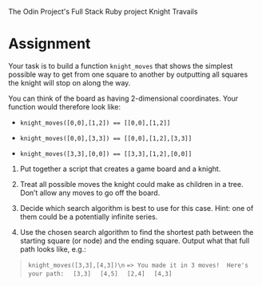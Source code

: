 The Odin Project's Full Stack Ruby project Knight Travails

# Assignment

Your task is to build a function `knight_moves` that shows the simplest possible way to get from one square to another by outputting all squares the knight will stop on along the way.

You can think of the board as having 2-dimensional coordinates. Your function would therefore look like:

* `knight_moves([0,0],[1,2]) == [[0,0],[1,2]]`

* `knight_moves([0,0],[3,3]) == [[0,0],[1,2],[3,3]]`

* `knight_moves([3,3],[0,0]) == [[3,3],[1,2],[0,0]]`

1. Put together a script that creates a game board and a knight.

2. Treat all possible moves the knight could make as children in a tree. Don’t allow any moves to go off the board.

3. Decide which search algorithm is best to use for this case. Hint: one of them could be a potentially infinite series.

4. Use the chosen search algorithm to find the shortest path between the starting square (or node) and the ending square. Output what that full path looks like, e.g.:

  >   ```knight_moves([3,3],[4,3])\n```
  >   ```=> You made it in 3 moves!  Here's your path:```
  >   ```  [3,3]```
  >   ```  [4,5]```
  >   ```  [2,4]```
  >   ```  [4,3]```
